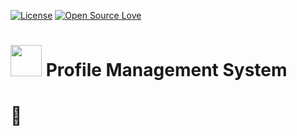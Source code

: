 [![License](https://img.shields.io/github/license/imhemantchaubey/profile-management-system)](https://opensource.org/licenses/gpl-license)
[![Open Source Love](https://badges.frapsoft.com/os/v1/open-source.svg?v=102)](https://opensource.org/licenses/gpl-license)

# <img src="https://cdn.pixabay.com/photo/2020/07/14/13/07/icon-5404125_1280.png" width="50"> Profile Management System

# 📌

